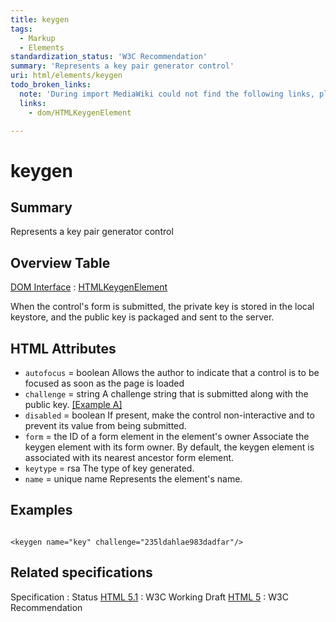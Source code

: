 ```yaml
---
title: keygen
tags:
  - Markup
  - Elements
standardization_status: 'W3C Recommendation'
summary: 'Represents a key pair generator control'
uri: html/elements/keygen
todo_broken_links:
  note: 'During import MediaWiki could not find the following links, please fix and adjust this list.'
  links:
    - dom/HTMLKeygenElement

---
```

# keygen

## Summary

Represents a key pair generator control

## Overview Table

[DOM Interface](/dom/interface)
:   [HTMLKeygenElement](/w/index.php?title=dom/HTMLKeygenElement&action=edit&redlink=1)

When the control's form is submitted, the private key is stored in the local keystore, and the public key is packaged and sent to the server.

## HTML Attributes

-   `autofocus` = boolean
    Allows the author to indicate that a control is to be focused as soon as the page is loaded
-   `challenge` = string
    A challenge string that is submitted along with the public key. [[Example A]](#Example_A)
-   `disabled` = boolean
    If present, make the control non-interactive and to prevent its value from being submitted.
-   `form` = the ID of a form element in the element's owner
    Associate the keygen element with its form owner.
    By default, the keygen element is associated with its nearest ancestor form element.
-   `keytype` = rsa
    The type of key generated.
-   `name` = unique name
    Represents the element's name.

## Examples

``` {.html}

<keygen name="key" challenge="235ldahlae983dadfar"/>
```

## Related specifications

Specification
:   Status
[HTML 5.1](http://www.w3.org/TR/html51/forms.html#the-keygen-element)
:   W3C Working Draft
[HTML 5](http://www.w3.org/TR/html5/forms.html#the-keygen-element)
:   W3C Recommendation

